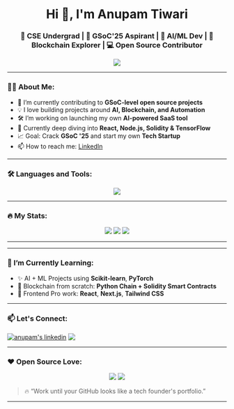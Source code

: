 <h1 align="center">Hi 👋, I'm Anupam Tiwari</h1>
<h3 align="center">🚀 CSE Undergrad | 🔭 GSoC'25 Aspirant | 🤖 AI/ML Dev | 🔗 Blockchain Explorer | 💻 Open Source Contributor</h3>

<p align="center">
  <img src="https://readme-typing-svg.herokuapp.com/?lines=Tech+Enthusiast;AI+ML+Blockchain+Lover;Building+SaaS+and+Open+Source+Tools;Always+Learning+💡&center=true&width=500&height=45">
</p>

---

### 👨‍💻 About Me:
- 🔭 I’m currently contributing to **GSoC-level open source projects**
- 💡 I love building projects around **AI, Blockchain, and Automation**
- 🛠️ I’m working on launching my own **AI-powered SaaS tool**
- 🌱 Currently deep diving into **React, Node.js, Solidity & TensorFlow**
- 📈 Goal: Crack **GSoC '25** and start my own **Tech Startup**
- 📫 How to reach me: [LinkedIn](https://www.linkedin.com/in/anupam-tiwari-08607b281)

---

### 🛠️ Languages and Tools:
<p align="center">
  <img src="https://skillicons.dev/icons?i=cpp,python,html,css,js,react,nodejs,express,tailwind,git,github,linux,mysql,mongodb,bootstrap,django,tensorflow,opencv,firebase,solidity,figma,vscode" />
</p>

---

### 🔥 My Stats:
<p align="center">
  <img src="https://github-readme-stats.vercel.app/api?username=anupamtiwari&show_icons=true&theme=tokyonight" />
  <img src="https://github-readme-streak-stats.herokuapp.com/?user=anupamtiwari&theme=tokyonight" />
  <img src="https://github-readme-stats.vercel.app/api/top-langs/?username=anupamtiwari&layout=compact&theme=tokyonight" />
</p>

---

---

### 🧠 I’m Currently Learning:
- ✨ AI + ML Projects using **Scikit-learn**, **PyTorch**
- 🔗 Blockchain from scratch: **Python Chain + Solidity Smart Contracts**
- 🎯 Frontend Pro work: **React**, **Next.js**, **Tailwind CSS**

---

### 📫 Let's Connect:
<p align="left">
  <a href="https://linkedin.com/in/anupam-tiwari-08607b281" target="blank"><img align="center" src="https://skillicons.dev/icons?i=linkedin" alt="anupam's linkedin"/></a>
  <a href="mailto:tiwarianupam11421@gmail.com" target="blank"><img align="center" src="https://img.shields.io/badge/-Gmail-D14836?style=flat&logo=gmail&logoColor=white"/></a>
</p>

---

### ❤️ Open Source Love:
<p align="center">
  <img src="https://img.shields.io/github/followers/anupamtiwari?label=Follow%20Me&style=social" />
  <img src="https://img.shields.io/github/stars/anupamtiwari?label=Stars&style=social" />
</p>

> 🔥 “Work until your GitHub looks like a tech founder's portfolio.”

---
